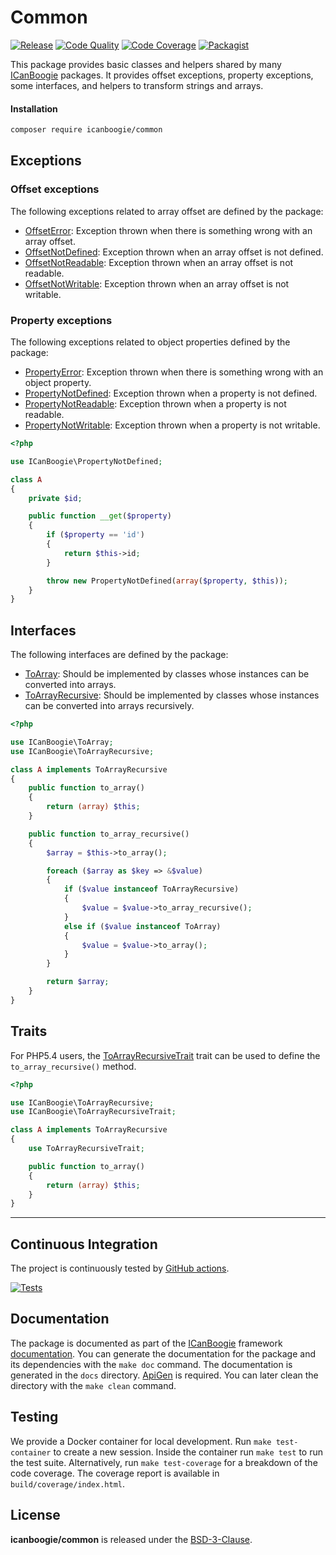 # Common

[![Release](https://img.shields.io/packagist/v/icanboogie/common.svg)](https://packagist.org/packages/icanboogie/common)
[![Code Quality](https://img.shields.io/scrutinizer/g/ICanBoogie/Common.svg)](https://scrutinizer-ci.com/g/ICanBoogie/Common)
[![Code Coverage](https://img.shields.io/coveralls/ICanBoogie/Common.svg)](https://coveralls.io/r/ICanBoogie/Common)
[![Packagist](https://img.shields.io/packagist/dt/icanboogie/common.svg)](https://packagist.org/packages/icanboogie/common)

This package provides basic classes and helpers shared by many [ICanBoogie][]
packages. It provides offset exceptions, property exceptions, some interfaces, and helpers to
transform strings and arrays.

#### Installation

```bash
composer require icanboogie/common
```



## Exceptions

### Offset exceptions

The following exceptions related to array offset are defined by the package:

* [OffsetError][]: Exception thrown when there is something wrong with an array offset.
* [OffsetNotDefined][]: Exception thrown when an array offset is not defined.
* [OffsetNotReadable][]: Exception thrown when an array offset is not readable.
* [OffsetNotWritable][]: Exception thrown when an array offset is not writable.





### Property exceptions

The following exceptions related to object properties defined by the package:

* [PropertyError][]: Exception thrown when there is something wrong with an object property.
* [PropertyNotDefined][]: Exception thrown when a property is not defined.
* [PropertyNotReadable][]: Exception thrown when a property is not readable.
* [PropertyNotWritable][]: Exception thrown when a property is not writable.

```php
<?php

use ICanBoogie\PropertyNotDefined;

class A
{
	private $id;

	public function __get($property)
	{
		if ($property == 'id')
		{
			return $this->id;
		}

		throw new PropertyNotDefined(array($property, $this));
	}
}
```





## Interfaces

The following interfaces are defined by the package:

- [ToArray][]: Should be implemented by classes whose instances can be converted into arrays.
- [ToArrayRecursive][]: Should be implemented by classes whose instances can be converted into
arrays recursively.

```php
<?php

use ICanBoogie\ToArray;
use ICanBoogie\ToArrayRecursive;

class A implements ToArrayRecursive
{
	public function to_array()
	{
		return (array) $this;
	}

	public function to_array_recursive()
	{
		$array = $this->to_array();

		foreach ($array as $key => &$value)
		{
			if ($value instanceof ToArrayRecursive)
			{
				$value = $value->to_array_recursive();
			}
			else if ($value instanceof ToArray)
			{
				$value = $value->to_array();
			}
		}

		return $array;
	}
}
```





## Traits

For PHP5.4 users, the [ToArrayRecursiveTrait][] trait can be used to define
the `to_array_recursive()` method.

```php
<?php

use ICanBoogie\ToArrayRecursive;
use ICanBoogie\ToArrayRecursiveTrait;

class A implements ToArrayRecursive
{
	use ToArrayRecursiveTrait;

	public function to_array()
	{
		return (array) $this;
	}
}
```





----------



## Continuous Integration

The project is continuously tested by [GitHub actions](https://github.com/ICanBoogie/Common/actions).

[![Tests](https://github.com/ICanBoogie/Common/workflows/test/badge.svg?branch=master)](https://github.com/ICanBoogie/master/actions?query=workflow%3Atest)



## Documentation

The package is documented as part of the [ICanBoogie][] framework
[documentation][]. You can generate the documentation for the package
and its dependencies with the `make doc` command. The documentation is generated in the `docs`
directory. [ApiGen](http://apigen.org/) is required. You can later clean the directory with
the `make clean` command.



## Testing

We provide a Docker container for local development. Run `make test-container` to create a new session. Inside the
container run `make test` to run the test suite. Alternatively, run `make test-coverage` for a breakdown of the code
coverage. The coverage report is available in `build/coverage/index.html`.



## License

**icanboogie/common** is released under the [BSD-3-Clause](LICENSE).



[documentation]:         https://icanboogie.org/api/common/1.2/
[OffsetError]:           https://icanboogie.org/api/common/1.2/class-ICanBoogie.OffsetError.html
[OffsetNotDefined]:      https://icanboogie.org/api/common/1.2/class-ICanBoogie.OffsetNotDefined.html
[OffsetNotReadable]:     https://icanboogie.org/api/common/1.2/class-ICanBoogie.OffsetNotReadable.html
[OffsetNotWritable]:     https://icanboogie.org/api/common/1.2/class-ICanBoogie.OffsetNotWritable.html
[PropertyError]:         https://icanboogie.org/api/common/1.2/class-ICanBoogie.PropertyError.html
[PropertyNotDefined]:    https://icanboogie.org/api/common/1.2/class-ICanBoogie.PropertyNotDefined.html
[PropertyNotReadable]:   https://icanboogie.org/api/common/1.2/class-ICanBoogie.PropertyNotReadable.html
[PropertyNotWritable]:   https://icanboogie.org/api/common/1.2/class-ICanBoogie.PropertyNotWritable.html
[ToArray]:               https://icanboogie.org/api/common/1.2/class-ICanBoogie.ToArray.html
[ToArrayRecursive]:      https://icanboogie.org/api/common/1.2/class-ICanBoogie.ToArrayRecursive.html
[ToArrayRecursiveTrait]: https://icanboogie.org/api/common/1.2/class-ICanBoogie.ToArrayRecursiveTrait.html
[ICanBoogie]:            https://icanboogie.org/
